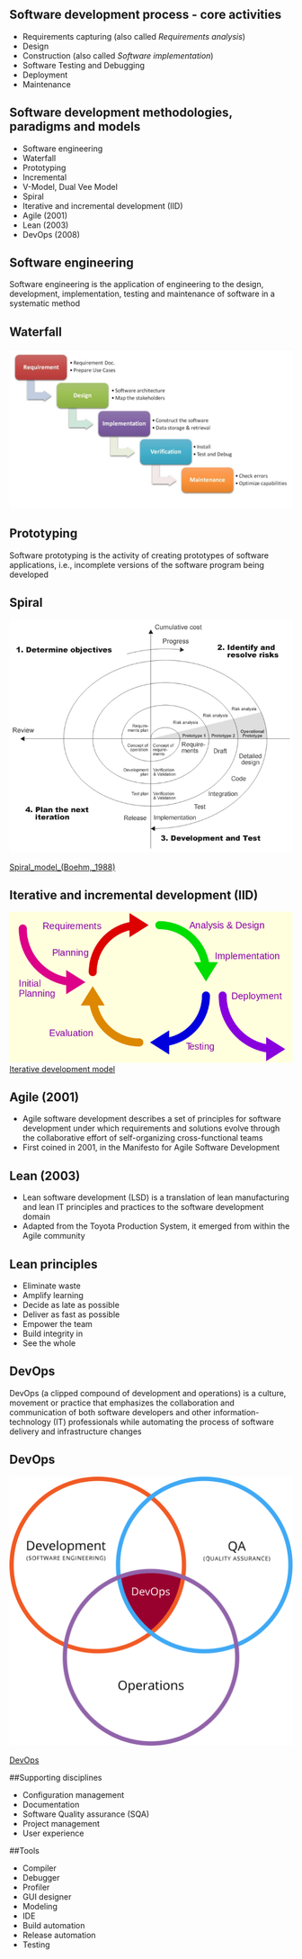 ## Software development process - core activities
* Requirements capturing (also called _Requirements analysis_)
* Design 
* Construction (also called _Software implementation_) 
* Software Testing and Debugging 
* Deployment 
* Maintenance


## Software development methodologies, paradigms and models
* Software engineering 
* Waterfall 
* Prototyping 
* Incremental 
* V-Model, Dual Vee Model 
* Spiral
* Iterative and incremental development (IID) 
* Agile (2001)
* Lean (2003)
* DevOps (2008)


## Software engineering
Software engineering is the application of engineering to the design, development, implementation, testing and maintenance of software in a systematic method


## Waterfall
![](media/waterfall.png)


## Prototyping
Software prototyping is the activity of creating prototypes of software applications, i.e., incomplete versions of the software program being developed


## Spiral
![](media/spiral.png)

[Spiral_model_(Boehm,_1988)](http://commons.wikimedia.org/wiki/File:Spiral_model_(Boehm,_1988).png)


## Iterative and incremental development (IID) 
![](media/Iterative_development.png)
[Iterative development model](https://commons.wikimedia.org/w/index.php?curid=34159246)


## Agile (2001)
* Agile software development describes a set of principles for software development under which requirements and solutions evolve through the collaborative effort of self-organizing cross-functional teams
* First coined in 2001, in the Manifesto for Agile Software Development 


## Lean (2003)
* Lean software development (LSD) is a translation of lean manufacturing and lean IT principles and practices to the software development domain
* Adapted from the Toyota Production System, it emerged from within the Agile community


## 	Lean principles
* Eliminate waste
* Amplify learning
* Decide as late as possible
* Deliver as fast as possible
* Empower the team
* Build integrity in
* See the whole


## DevOps
DevOps (a clipped compound of development and operations) is a culture, movement or practice that emphasizes the collaboration and communication of both software developers and other information-technology (IT) professionals while automating the process of software delivery and infrastructure changes


## DevOps
![](media/DevOps.png)

[DevOps](https://commons.wikimedia.org/w/index.php?curid=20202905)


##Supporting disciplines
* Configuration management 
* Documentation 
* Software Quality assurance (SQA) 
* Project management 
* User experience


##Tools
* Compiler 
* Debugger 
* Profiler 
* GUI designer 
* Modeling 
* IDE 
* Build automation 
* Release automation 
* Testing